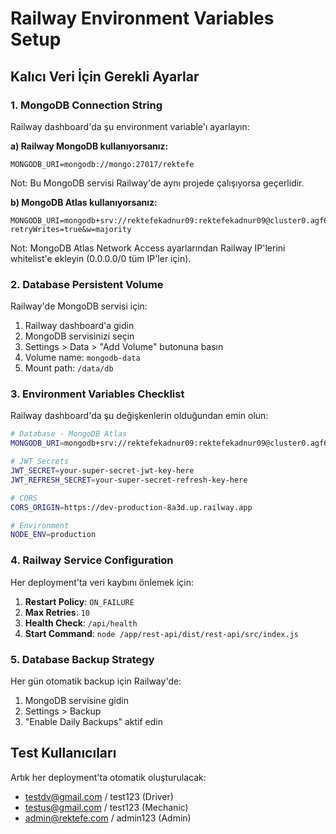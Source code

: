 # Railway Environment Variables Setup

## Kalıcı Veri İçin Gerekli Ayarlar

### 1. MongoDB Connection String
Railway dashboard'da şu environment variable'ı ayarlayın:

**a) Railway MongoDB kullanıyorsanız:**
```
MONGODB_URI=mongodb://mongo:27017/rektefe
```
Not: Bu MongoDB servisi Railway'de aynı projede çalışıyorsa geçerlidir.

**b) MongoDB Atlas kullanıyorsanız:**
```
MONGODB_URI=mongodb+srv://rektefekadnur09:rektefekadnur09@cluster0.agf6m9t.mongodb.net/rektefe?retryWrites=true&w=majority
```
Not: MongoDB Atlas Network Access ayarlarından Railway IP'lerini whitelist'e ekleyin (0.0.0.0/0 tüm IP'ler için).

### 2. Database Persistent Volume
Railway'de MongoDB servisi için:
1. Railway dashboard'a gidin
2. MongoDB servisinizi seçin
3. Settings > Data > "Add Volume" butonuna basın
4. Volume name: `mongodb-data`
5. Mount path: `/data/db`

### 3. Environment Variables Checklist
Railway dashboard'da şu değişkenlerin olduğundan emin olun:

```bash
# Database - MongoDB Atlas
MONGODB_URI=mongodb+srv://rektefekadnur09:rektefekadnur09@cluster0.agf6m9t.mongodb.net/rektefe?retryWrites=true&w=majority

# JWT Secrets
JWT_SECRET=your-super-secret-jwt-key-here
JWT_REFRESH_SECRET=your-super-secret-refresh-key-here

# CORS
CORS_ORIGIN=https://dev-production-8a3d.up.railway.app

# Environment
NODE_ENV=production
```

### 4. Railway Service Configuration
Her deployment'ta veri kaybını önlemek için:

1. **Restart Policy**: `ON_FAILURE`
2. **Max Retries**: `10`
3. **Health Check**: `/api/health`
4. **Start Command**: `node /app/rest-api/dist/rest-api/src/index.js`

### 5. Database Backup Strategy
Her gün otomatik backup için Railway'de:
1. MongoDB servisine gidin
2. Settings > Backup
3. "Enable Daily Backups" aktif edin

## Test Kullanıcıları
Artık her deployment'ta otomatik oluşturulacak:
- testdv@gmail.com / test123 (Driver)
- testus@gmail.com / test123 (Mechanic)  
- admin@rektefe.com / admin123 (Admin)
